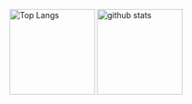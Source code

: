 <p align="left"> 
  <img alt="Top Langs" height="150px" src="https://github-readme-stats.vercel.app/api?username=nk0086&show_icons=true&theme=dracula)](https://github.com/anuraghazra/github-readme-stats" />
  <img alt="github stats" height="150px" src="https://github-readme-stats.vercel.app/api/top-langs/?username=nk0086&theme=dracula)](https://github.com/anuraghazra/github-readme-stats" />
</p>
